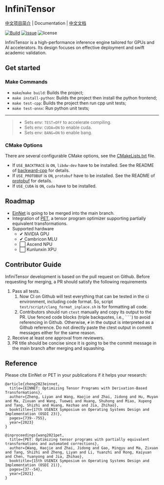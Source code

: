 # InfiniTensor

[中文项目简介](/README_CN.md) | Documentation | [中文文档](/docs/INDEX.md)

[![Build](https://github.com/InfiniTensor/InfiniTensor/actions/workflows/build.yml/badge.svg?branch=master)](https://github.com/InfiniTensor/InfiniTensor/actions)
[![issue](https://img.shields.io/github/issues/InfiniTensor/InfiniTensor)](https://github.com/InfiniTensor/InfiniTensor/issues)
![license](https://img.shields.io/github/license/InfiniTensor/InfiniTensor)

InfiniTensor is a high-performance inference engine tailored for GPUs and AI accelerators. Its design focuses on effective deployment and swift academic validation.

## Get started

### Make Commands

- `make`/`make build`: Builds the project;
- `make install-python`: Builds the project then install the python frontend;
- `make test-cpp`: Builds the project then run cpp unit tests;
- `make test-onnx`: Run python unit tests;

---

> - Sets env: `TEST=OFF` to accelerate compiling.
> - Sets env: `CUDA=ON` to enable cuda.
> - Sets env: `BANG=ON` to enable bang.

### CMake Options

There are several configurable CMake options, see the [CMakeLists.txt](/CMakeLists.txt#L5) file.

- If `USE_BACKTRACE` is `ON`, `libdw-dev` have to be installed. See the README of [backward-cpp](https://github.com/bombela/backward-cpp) for details.
- If `USE_PROTOBUF` is `ON`, `protobuf` have to be installed. See the README of [protobuf](https://github.com/protocolbuffers/protobuf) for details.
- If `USE_CUDA` is `ON`, `cuda` have to be installed.

## Roadmap

- [EinNet](https://github.com/InfiniTensor/InfiniTensor/tree/NNET_e2e) is going to be merged into the main branch.
- Integration of [PET](https://github.com/thu-pacman/PET), a tensor program optimizer supporting partially equivalent transformations.
- Supported hardware
  - ✔ NVIDIA GPU
  - ✔ Cambricon MLU
  - ⬜ Ascend NPU
  - ⬜ Kunlunxin XPU

## Contributor Guide

InfiniTensor development is based on the pull request on Github. Before requesting for merging, a PR should satisfy the following requirements

1. Pass all tests.
    1. Now CI on Github will test everything that can be tested in the ci environment, including code format. So, script `test/script/clang_format_inplace.sh` is for formatting all code.
    2. Contributors should run `ctest` manually and copy its output to the PR. Use fenced code blocks (triple backquotes, i.e., `` ``` ``) to avoid referencing in Github. Otherwise, `#` in the output is interpreted as a Github reference. Do not directly paste the ctest output in commit messages either for the same reason.
2. Receive at least one approval from reviewers.
3. PR title should be concise since it is going to be the commit message in the main branch after merging and squashing.

## Reference

Please cite EinNet or PET in your publications if it helps your research:

```plaintext
@article{zheng2023einnet,
  title={EINNET: Optimizing Tensor Programs with Derivation-Based Transformations},
  author={Zheng, Liyan and Wang, Haojie and Zhai, Jidong and Hu, Muyan and Ma, Zixuan and Wang, Tuowei and Huang, Shuhong and Miao, Xupeng and Tang, Shizhi and Huang, Kezhao and Jia, Zhihao},
  booktitle={17th USENIX Symposium on Operating Systems Design and Implementation (OSDI 23)},
  pages={739--755},
  year={2023}
}

@inproceedings{wang2021pet,
  title={PET: Optimizing tensor programs with partially equivalent transformations and automated corrections},
  author={Wang, Haojie and Zhai, Jidong and Gao, Mingyu and Ma, Zixuan and Tang, Shizhi and Zheng, Liyan and Li, Yuanzhi and Rong, Kaiyuan and Chen, Yuanyong and Jia, Zhihao},
  booktitle={15th USENIX Symposium on Operating Systems Design and Implementation (OSDI 21)},
  pages={37--54},
  year={2021}
}
```
